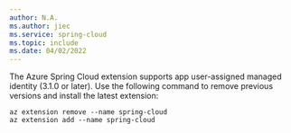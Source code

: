 ```yaml
---
author: N.A.
ms.author: jiec
ms.service: spring-cloud
ms.topic: include
ms.date: 04/02/2022
---
```


<!-- 
Use the following line at the end of the Prerequisites section, where relevant. Note that the bullet point is NOT included in the include itself, but should be included on the line you paste in, exactly as shown below. The Prerequisites list should not have any line breaks between bullet points, including this one. These specific instructions are necessary so that the Prerequisites list will build as a single-spaced list, without extra blank spaces.

- [!INCLUDE [install-app-user-identity-extension](includes/install-app-user-identity-extension.md)]

-->

The Azure Spring Cloud extension supports app user-assigned managed identity (3.1.0 or later). Use the following command to remove previous versions and install the latest extension:

   ```azurecli
   az extension remove --name spring-cloud
   az extension add --name spring-cloud
   ```

